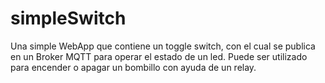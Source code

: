 # simpleSwitch
Una simple WebApp que contiene un toggle switch, con el cual se publica en un Broker MQTT para operar el estado de un led. Puede ser utilizado para encender o apagar un bombillo con ayuda de un relay.

